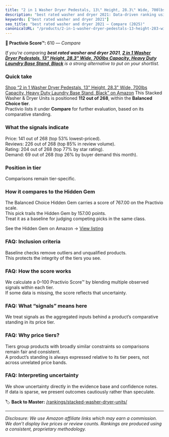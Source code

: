 ```yaml
---
title: "2 in 1 Washer Dryer Pedestals, 13\" Height, 28.3\" Wide, 700lbs Capacity, Heavy Duty Laundry Base Stand, Black"
description: "best rated washer and dryer 2021: Data-driven ranking using the Practivio Score™. Positioned by quality, value, demand, findability, momentum."
keywords: ["best rated washer and dryer 2021"]
seo_title: "best rated washer and dryer 2021 — Compare (2025)"
canonicalURL: "/products/2-in-1-washer-dryer-pedestals-13-height-283-wide-700lbs-capacity-heavy-duty-laundry-base-stand-black-B0DMVRNX38/"
---
```


**🛒 Practivio Score™:** 610 — _Compare_


*If you're comparing **best rated washer and dryer 2021**, **[2 in 1 Washer Dryer Pedestals, 13" Height, 28.3" Wide, 700lbs Capacity, Heavy Duty Laundry Base Stand, Black](https://www.amazon.com/dp/B0DMVRNX38?tag=practivio-20)** is a strong alternative to put on your shortlist.*
### Quick take
[Shop “2 in 1 Washer Dryer Pedestals, 13" Height, 28.3" Wide, 700lbs Capacity, Heavy Duty Laundry Base Stand, Black” on Amazon](https://www.amazon.com/dp/B0DMVRNX38?tag=practivio-20)
This Stacked Washer & Dryer Units is positioned **112 out of 268**, within the **Balanced Choice tier**.  
Practivio lists it under **Compare** for further evaluation, based on its comparative standing.

### What the signals indicate
Price: 141 out of 268 (top 53% lowest-priced).  
Reviews: 226 out of 268 (top 85% in review volume).  
Rating: 204 out of 268 (top 77% by star rating).  
Demand: 69 out of 268 (top 26% by buyer demand this month).

### Position in tier
Comparisons remain tier-specific.

### How it compares to the Hidden Gem
The Balanced Choice Hidden Gem carries a score of 767.00 on the Practivio scale.  
This pick trails the Hidden Gem by 157.00 points.  
Treat it as a baseline for judging competing picks in the same class.  

See the Hidden Gem on Amazon → [View listing](https://www.amazon.com/dp/B09YLKMHLH?tag=practivio-20)

### FAQ: Inclusion criteria
Baseline checks remove outliers and unqualified products.  
This protects the integrity of the tiers you see.

### FAQ: How the score works
We calculate a 0–100 Practivio Score™ by blending multiple observed signals within each tier.  
If some data is missing, the score reflects that uncertainty.

### FAQ: What “signals” means here
We treat signals as the aggregated inputs behind a product’s comparative standing in its price tier.

### FAQ: Why price tiers?
Tiers group products with broadly similar constraints so comparisons remain fair and consistent.  
A product’s standing is always expressed relative to its tier peers, not across unrelated price bands.

### FAQ: Interpreting uncertainty
We show uncertainty directly in the evidence base and confidence notes.  
If data is sparse, we present outcomes cautiously rather than speculate.

<!-- Missing template for Compare/CompareWithinPriceClass -->


🏷️ **Back to Master:** [/rankings/stacked-washer-dryer-units/](/rankings/stacked-washer-dryer-units/)

---
_Disclosure: We use Amazon affiliate links which may earn a commission. We don’t display live prices or review counts. Rankings are produced using a consistent, proprietary methodology._
